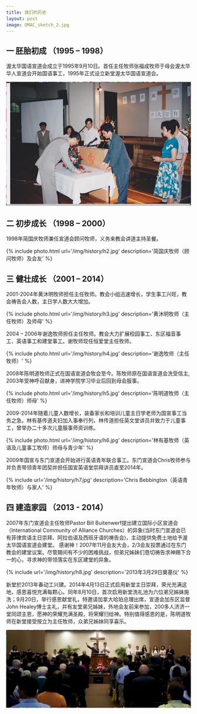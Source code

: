 ```yaml
---
title: 我们的历史
layout: post
image: OMAC_sketch_2.jpg
---
```


## 一 胚胎初成 （1995 – 1998）

渥太华国语宣道会成立于1995年9月10日。首任主任牧师张福成牧师于母会渥太华华人宣道会开始国语事工，1995年正式设立新堂渥太华国语宣道会。

![1995年9月国宣在圣公会第一次主日崇拜](/img/history/h1.jpg)


## 二 初步成长 （1998 – 2000） 

1998年简国庆牧师兼任宣道会顾问牧师，义务来教会讲道主持圣餐。 

{% include photo.html url='/img/history/h2.jpg' description='简国庆牧师（顾问牧师）及会友' %}

## 三 健壮成长  （2001 – 2014）

2001-2004年黄沐明牧师担任主任牧师。教会小组迅速增长，学生事工兴旺，教会祷告会人数，主日学人数大大增加。

{% include photo.html url='/img/history/h3.jpg' description='黄沐明牧师（主任牧师）及师母' %}

2004 – 2006年谢逸牧师担任主任牧师。教会大力扩展校园事工、东区福音事工、英语事工和建堂事工。谢牧师现任恒爱堂主任牧师。

{% include photo.html url='/img/history/h4.jpg' description='谢逸牧师（主任牧师）' %}

2008年陈明道牧师正式在国语宣道会牧会至今。陈牧师原在国语宣道会洗受信主, 2003年受神呼召献身，进神学院学习毕业后回到母会服事。

{% include photo.html url='/img/history/h5.jpg' description='陈明道牧师（主任牧师）师母' %}

2009-2014年随着儿童人数增长，装备家长和培训儿童主日学老师为国宣事工当务之急。林有基传道夫妇加入事奉行列，林传道担任英文堂讲员并致力于儿童事工，曾举办二十多次儿童服事师资训练。

{% include photo.html url='/img/history/h6.jpg' description='林有基牧师（英语及儿童事工牧师）师母与青少年' %}

2009年国宣与东门宣道会开始进行英语青年联合事工。东门宣道会Chris牧师参与并负责带领青年团契并担任国宣英语堂崇拜讲员直至2014年。

{% include url='/img/history/h7.jpg' description='Chris Bebbington（英语青年牧师）与家人' %}

## 四 建造家园 （2013 - 2014）

2007年东门宣道会主任牧师Pastor Bill Buitenwerf提出建立国际小区宣道会（International Community of Alliance Churches）的异象(当时东门宣道会已有菲律宾语主日崇拜、阿拉伯语及西班牙语的祷告会)，主动提供免费土地给予渥太华国语宣道会建堂。
感谢神！2007年11月会友大会，2/3会友投票通过在东门教会的建堂议案。尽管期间有不少的困难挑战，但弟兄姊妹们恳切祷告求神赐下合一的心，寻求神的带领落实在东区建堂的异象。

{% include url='/img/history/h8.jpg' description='2013年3月29日奠基仪' %}

新堂於2013年春动工兴建。2014年4月13日正式启用新堂主日崇拜，荣光充满这地，感恩喜悦充满每颗心。同年8月10日，首次启用新堂洗礼池为六位弟兄姊妹施洗；9月20日，举行感恩献堂礼，特邀请加拿大哈珀总理出席，宣道会加东区监督John Healey博士主礼，并有友堂弟兄姊妹，外地会友前来参加，200多人济济一堂同颂主恩，愿神的荣耀充满圣殿，将荣耀归给神。特别值得感恩的是，陈明道牧师在新堂接受按立为主任牧师，众弟兄姊妹同享喜乐。

![感恩献堂礼](/img/history/h9.jpg)






